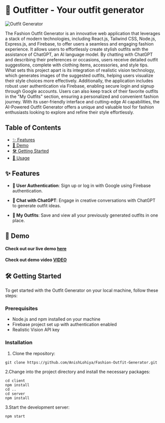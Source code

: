# 🌟 Outfitter - Your outfit generator

![Outfit Generator](https://github.com/MeetMulik/Fashion-Outfit-Generator/assets/89148021/eaade5ba-fad2-43be-b5d8-44f80fdb1d94)

The Fashion Outfit Generator is an innovative web application that leverages a stack of modern technologies, including React.js, Tailwind CSS, Node.js, Express.js, and Firebase, to offer users a seamless and engaging fashion experience. It allows users to effortlessly create stylish outfits with the assistance of ChatGPT, an AI language model. By chatting with ChatGPT and describing their preferences or occasions, users receive detailed outfit suggestions, complete with clothing items, accessories, and style tips. What sets this project apart is its integration of realistic vision technology, which generates images of the suggested outfits, helping users visualize their style choices more effectively. Additionally, the application includes robust user authentication via Firebase, enabling secure login and signup through Google accounts. Users can also keep track of their favorite outfits in the "My Outfits" section, ensuring a personalized and convenient fashion journey. With its user-friendly interface and cutting-edge AI capabilities, the AI-Powered Outfit Generator offers a unique and valuable tool for fashion enthusiasts looking to explore and refine their style effortlessly.

## Table of Contents

- [✨ Features](#features)
- [🚀 Demo](#demo)
- [🛠️ Getting Started](#getting-started)
- [📖 Usage](#usage)

## ✨ Features

- **🔐 User Authentication**: Sign up or log in with Google using Firebase authentication.

- **🤖 Chat with ChatGPT**: Engage in creative conversations with ChatGPT to generate outfit ideas.

- **👗 My Outfits**: Save and view all your previously generated outfits in one place.

## 🚀 Demo

#### Check out our live demo [here](https://fashion-outfit-generator.vercel.app)
#### Check out demo video [VIDEO](https://www.loom.com/share/41bad03aea814023b3b1067b440aaa03)

## 🛠️ Getting Started

To get started with the Outfit Generator on your local machine, follow these steps:

### Prerequisites

- Node.js and npm installed on your machine
- Firebase project set up with authentication enabled
- Realistic Vision API key


### Installation

1. Clone the repository:
   
  ```
  git clone https://github.com/AnishLohiya/Fashion-Outfit-Generator.git
  ```

2.Change into the project directory and install the necessary packages:

  ```
  cd client
  npm install
  cd ..
  cd server
  npm install
  ```
3.Start the development server:

  ```
  npm start
  ```
